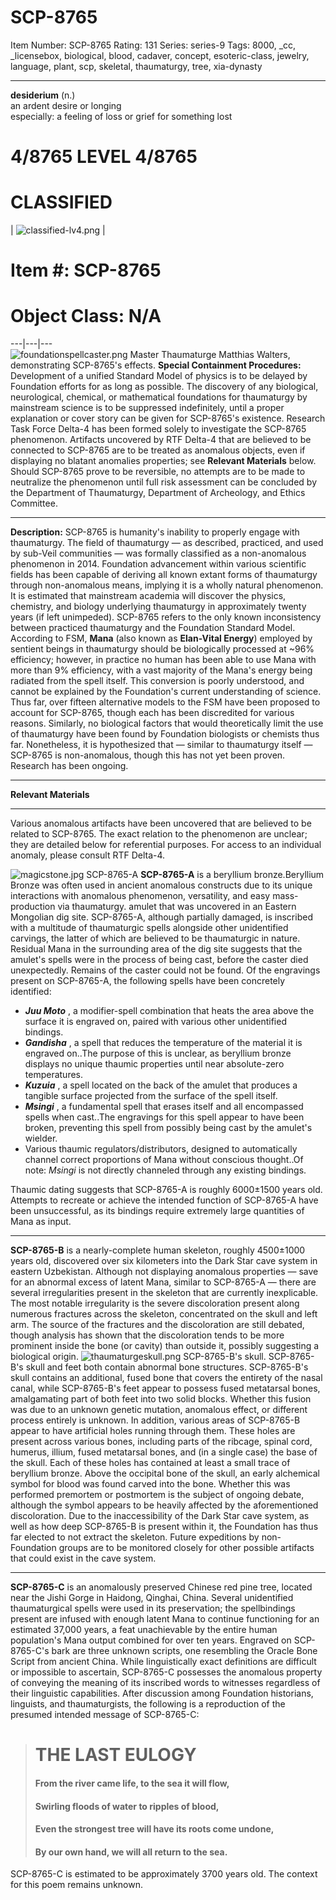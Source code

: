 # SCP-8765
Item Number: SCP-8765
Rating: 131
Series: series-9
Tags: 8000, _cc, _licensebox, biological, blood, cadaver, concept, esoteric-class, jewelry, language, plant, scp, skeletal, thaumaturgy, tree, xia-dynasty

---

**desiderium** (n.)  
an ardent desire or longing  
especially: a feeling of loss or grief for something lost
# 4/8765 LEVEL 4/8765
# CLASSIFIED
| ![classified-lv4.png](https://scp-wiki.wdfiles.com/local--files/component%3Aclassified-decoration-base/classified-lv4.png) | 
# Item #: SCP-8765
# Object Class: N/A  
---|---|---  
![foundationspellcaster.png](https://scp-wiki.wdfiles.com/local--files/scp-8765/foundationspellcaster.png)
Master Thaumaturge Matthias Walters, demonstrating SCP-8765's effects.
**Special Containment Procedures:** Development of a unified Standard Model of physics is to be delayed by Foundation efforts for as long as possible. The discovery of any biological, neurological, chemical, or mathematical foundations for thaumaturgy by mainstream science is to be suppressed indefinitely, until a proper explanation or cover story can be given for SCP-8765's existence.
Research Task Force Delta-4 has been formed solely to investigate the SCP-8765 phenomenon. Artifacts uncovered by RTF Delta-4 that are believed to be connected to SCP-8765 are to be treated as anomalous objects, even if displaying no blatant anomalies properties; see **Relevant Materials** below.
Should SCP-8765 prove to be reversible, no attempts are to be made to neutralize the phenomenon until full risk assessment can be concluded by the Department of Thaumaturgy, Department of Archeology, and Ethics Committee.
* * *
**Description:** SCP-8765 is humanity's inability to properly engage with thaumaturgy.
The field of thaumaturgy — as described, practiced, and used by sub-Veil communities — was formally classified as a non-anomalous phenomenon in 2014. Foundation advancement within various scientific fields has been capable of deriving all known extant forms of thaumaturgy through non-anomalous means, implying it is a wholly natural phenomenon. It is estimated that mainstream academia will discover the physics, chemistry, and biology underlying thaumaturgy in approximately twenty years (if left unimpeded).
SCP-8765 refers to the only known inconsistency between practiced thaumaturgy and the Foundation Standard Model. According to FSM, **Mana** (also known as **Elan-Vital Energy**) employed by sentient beings in thaumaturgy should be biologically processed at ~96% efficiency; however, in practice no human has been able to use Mana with more than 9% efficiency, with a vast majority of the Mana's energy being radiated from the spell itself. This conversion is poorly understood, and cannot be explained by the Foundation's current understanding of science.
Thus far, over fifteen alternative models to the FSM have been proposed to account for SCP-8765, though each has been discredited for various reasons. Similarly, no biological factors that would theoretically limit the use of thaumaturgy have been found by Foundation biologists or chemists thus far. Nonetheless, it is hypothesized that — similar to thaumaturgy itself — SCP-8765 is non-anomalous, though this has not yet been proven. Research has been ongoing.
* * *
**Relevant Materials**
* * *
Various anomalous artifacts have been uncovered that are believed to be related to SCP-8765. The exact relation to the phenomenon are unclear; they are detailed below for referential purposes. For access to an individual anomaly, please consult RTF Delta-4.  

![magicstone.jpg](https://scp-wiki.wdfiles.com/local--files/scp-8765/magicstone.jpg)
SCP-8765-A
**SCP-8765-A** is a beryllium bronze.Beryllium Bronze was often used in ancient anomalous constructs due to its unique interactions with anomalous phenomenon, versatility, and easy mass-production via thaumaturgy. amulet that was uncovered in an Eastern Mongolian dig site. SCP-8765-A, although partially damaged, is inscribed with a multitude of thaumaturgic spells alongside other unidentified carvings, the latter of which are believed to be thaumaturgic in nature. Residual Mana in the surrounding area of the dig site suggests that the amulet's spells were in the process of being cast, before the caster died unexpectedly. Remains of the caster could not be found.
Of the engravings present on SCP-8765-A, the following spells have been concretely identified:
  * **_Juu Moto_** , a modifier-spell combination that heats the area above the surface it is engraved on, paired with various other unidentified bindings.
  * **_Gandisha_** , a spell that reduces the temperature of the material it is engraved on..The purpose of this is unclear, as beryllium bronze displays no unique thaumic properties until near absolute-zero temperatures.
  * **_Kuzuia_** , a spell located on the back of the amulet that produces a tangible surface projected from the surface of the spell itself.
  * **_Msingi_** , a fundamental spell that erases itself and all encompassed spells when cast..The engravings for this spell appear to have been broken, preventing this spell from possibly being cast by the amulet's wielder.
  * Various thaumic regulators/distributors, designed to automatically channel correct proportions of Mana without conscious thought..Of note: _Msingi_ is not directly channeled through any existing bindings.

Thaumic dating suggests that SCP-8765-A is roughly 6000±1500 years old. Attempts to recreate or achieve the intended function of SCP-8765-A have been unsuccessful, as its bindings require extremely large quantities of Mana as input.
* * *
**SCP-8765-B** is a nearly-complete human skeleton, roughly 4500±1000 years old, discovered over six kilometers into the Dark Star cave system in eastern Uzbekistan. Although not displaying anomalous properties — save for an abnormal excess of latent Mana, similar to SCP-8765-A — there are several irregularities present in the skeleton that are currently inexplicable.
The most notable irregularity is the severe discoloration present along numerous fractures across the skeleton, concentrated on the skull and left arm. The source of the fractures and the discoloration are still debated, though analysis has shown that the discoloration tends to be more prominent inside the bone (or cavity) than outside it, possibly suggesting a biological origin.
![thaumaturgeskull.png](https://scp-wiki.wdfiles.com/local--files/scp-8765/thaumaturgeskull.png)
SCP-8765-B's skull.
SCP-8765-B's skull and feet both contain abnormal bone structures. SCP-8765-B's skull contains an additional, fused bone that covers the entirety of the nasal canal, while SCP-8765-B's feet appear to possess fused metatarsal bones, amalgamating part of both feet into two solid blocks. Whether this fusion was due to an unknown genetic mutation, anomalous effect, or different process entirely is unknown.
In addition, various areas of SCP-8765-B appear to have artificial holes running through them. These holes are present across various bones, including parts of the ribcage, spinal cord, humerus, illium, fused metatarsal bones, and (in a single case) the base of the skull. Each of these holes has contained at least a small trace of beryllium bronze.
Above the occipital bone of the skull, an early alchemical symbol for blood was found carved into the bone. Whether this was performed premortem or postmortem is the subject of ongoing debate, although the symbol appears to be heavily affected by the aforementioned discoloration.
Due to the inaccessibility of the Dark Star cave system, as well as how deep SCP-8765-B is present within it, the Foundation has thus far elected to not extract the skeleton. Future expeditions by non-Foundation groups are to be monitored closely for other possible artifacts that could exist in the cave system.
* * *
**SCP-8765-C** is an anomalously preserved Chinese red pine tree, located near the Jishi Gorge in Haidong, Qinghai, China. Several unidentified thaumaturgical spells were used in its preservation; the spellbindings present are infused with enough latent Mana to continue functioning for an estimated 37,000 years, a feat unachievable by the entire human population's Mana output combined for over ten years.
Engraved on SCP-8765-C's bark are three unknown scripts, one resembling the Oracle Bone Script from ancient China. While linguistically exact definitions are difficult or impossible to ascertain, SCP-8765-C possesses the anomalous property of conveying the meaning of its inscribed words to witnesses regardless of their linguistic capabilities. After discussion among Foundation historians, linguists, and thaumaturgists, the following is a reproduction of the presumed intended message of SCP-8765-C:
> # THE LAST EULOGY
> #### From the river came life, to the sea it will flow,
> #### Swirling floods of water to ripples of blood,
> #### Even the strongest tree will have its roots come undone,
> #### By our own hand, we will all return to the sea.
SCP-8765-C is estimated to be approximately 3700 years old. The context for this poem remains unknown.
  
